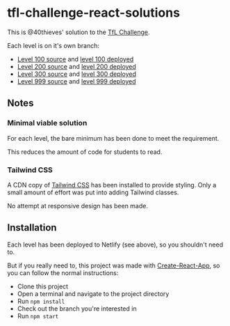 # tfl-challenge-react-solutions

This is @40thieves' solution to the [TfL Challenge]().

Each level is on it's own branch:

- [Level 100 source](https://github.com/40thieves/tfl-challenge-react-solutions/tree/level-100) and [level 100 deployed](https://cyf-tfl-level-100-react-solution.netlify.app/)
- [Level 200 source](https://github.com/40thieves/tfl-challenge-react-solutions/tree/level-200) and [level 200 deployed](https://cyf-tfl-level-200-react-solution.netlify.app/)
- [Level 300 source](https://github.com/40thieves/tfl-challenge-react-solutions/tree/level-300) and [level 300 deployed](https://cyf-tfl-level-300-react-solution.netlify.app/)
- [Level 999 source](https://github.com/40thieves/tfl-challenge-react-solutions/tree/level-999) and [level 999 deployed](https://cyf-tfl-level-999-react-solution.netlify.app/)

## Notes

### Minimal viable solution

For each level, the bare minimum has been done to meet the requirement.

This reduces the amount of code for students to read.

### Tailwind CSS

A CDN copy of [Tailwind CSS](https://tailwindcss.com/) has been installed to provide styling. Only a small amount of effort was put into adding Tailwind classes.

No attempt at responsive design has been made.

## Installation

Each level has been deployed to Netlify (see above), so you shouldn't need to.

But if you really need to, this project was made with [Create-React-App](http://create-react-app.dev/), so you can follow the normal instructions:

- Clone this project
- Open a terminal and navigate to the project directory
- Run `npm install`
- Check out the branch you're interested in
- Run `npm start`
